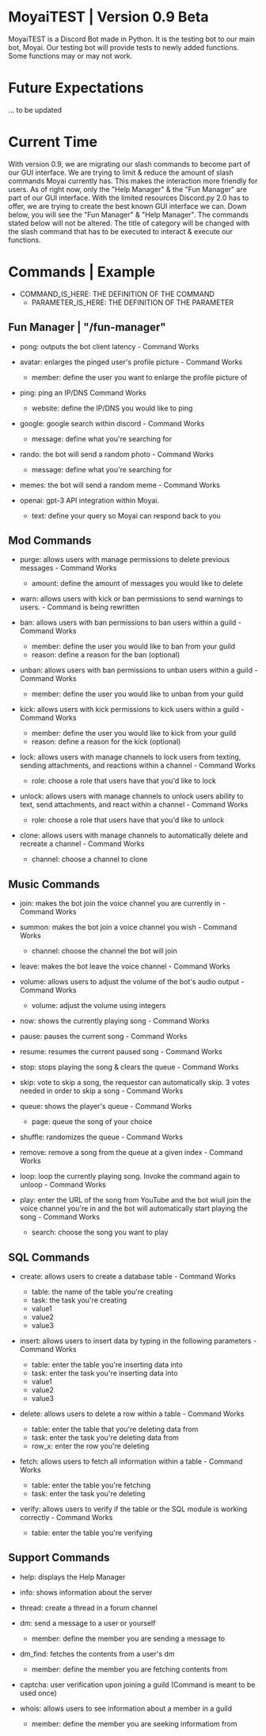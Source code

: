 # MoyaiTEST | Version 0.9 Beta
MoyaiTEST is a Discord Bot made in Python. It is the testing bot to our main bot, Moyai. Our testing bot will provide tests to newly added functions. Some functions may or may not work.

# Future Expectations
... to be updated

# Current Time
With version 0.9, we are migrating our slash commands to become part of our GUI interface. We are trying to limit & reduce the amount of slash commands Moyai currently has. This makes the interaction more friendly for users. As of right now, only the "Help Manager" & the "Fun Manager" are part of our GUI interface. With the limited resources Discord.py 2.0 has to offer, we are trying to create the best known GUI interface we can. Down below, you will see the "Fun Manager" & "Help Manager". The commands stated below will not be altered. The title of category will be changed with the slash command that has to be executed to interact & execute our functions.

# Commands | Example
- COMMAND_IS_HERE: THE DEFINITION OF THE COMMAND
   - PARAMETER_IS_HERE: THE DEFINITION OF THE PARAMETER

## Fun Manager | "/fun-manager" 
   - pong: outputs the bot client latency - Command Works
   
   - avatar: enlarges the pinged user's profile picture - Command Works
      - member: define the user you want to enlarge the profile picture of
      
   - ping: ping an IP/DNS Command Works
      - website: define the IP/DNS you would like to ping
   
   - google: google search within discord - Command Works
      - message: define what you're searching for
   
   - rando: the bot will send a random photo - Command Works
      - message: define what you're searching for
 
   - memes: the bot will send a random meme - Command Works
   
   - openai: gpt-3 API integration within Moyai. 
      - text: define your query so Moyai can respond back to you
 
## Mod Commands
   - purge: allows users with manage permissions to delete previous messages - Command Works
      - amount: define the amount of messages you would like to delete
   
   - warn: allows users with kick or ban permissions to send warnings to users. - Command is being rewritten
   
   - ban: allows users with ban permissions to ban users within a guild - Command Works
      - member: define the user you would like to ban from your guild
      - reason: define a reason for the ban (optional)
      
   - unban: allows users with ban permissions to unban users within a guild - Command Works 
      - member: define the user you would like to unban from your guild
   
   - kick: allows users with kick permissions to kick users within a guild - Command Works
      - member: define the user you would like to kick from your guild
      - reason: define a reason for the kick (optional)
   
   - lock: allows users with manage channels to lock users from texting, sending attachments, and reactions within a channel - Command Works
      - role: choose a role that users have that you'd like to lock
      
   - unlock: allows users with manage channels to unlock users ability to text, send attachments, and react within a channel - Command Works
      - role: choose a role that users have that you'd like to unlock
      
   - clone: allows users with manage channels to automatically delete and recreate a channel - Command Works
      - channel: choose a channel to clone
   
 
## Music Commands
   - join: makes the bot join the voice channel you are currently in - Command Works
   
   - summon: makes the bot join a voice channel you wish - Command Works
      - channel: choose the channel the bot will join 
      
   - leave: makes the bot leave the voice channel - Command Works
   
   - volume: allows users to adjust the volume of the bot's audio output - Command Works
      - volume: adjust the volume using integers
      
   - now: shows the currently playing song - Command Works
   
   - pause: pauses the current song - Command Works 
   
   - resume: resumes the current paused song - Command Works 
   
   - stop: stops playing the song & clears the queue - Command Works 
   
   - skip: vote to skip a song, the requestor can automatically skip. 3 votes needed in order to skip a song - Command Works
   
   - queue: shows the player's queue - Command Works
      - page: queue the song of your choice
      
   - shuffle: randomizes the queue - Command Works
   
   - remove: remove a song from the queue at a given index - Command Works
   
   - loop: loop the currently playing song. Invoke the command again to unloop - Command Works
   
   - play: enter the URL of the song from YouTube and the bot wiull join the voice channel you're in and the bot will automatically start playing the song - Command Works
      - search: choose the song you want to play
   
## SQL Commands
  - create: allows users to create a database table - Command Works
    - table: the name of the table you're creating
    - task:  the task you're creating
    - value1
    - value2 
    - value3
    
  - insert: allows users to insert data by typing in the following parameters - Command Works
    - table: enter the table you're inserting data into
    - task: enter the task you're inserting data into
    - value1
    - value2
    - value3
    
  - delete: allows users to delete a row within a table - Command Works
    - table: enter the table that you're deleting data from
    - task: enter the task you're deleting data from
    - row_x: enter the row you're deleting
    
  - fetch: allows users to fetch all information within a table - Command Works
    - table: enter the table you're fetching
    - task: enter the task you're deleting
    
  - verify: allows users to verify if the table or the SQL module is working correctly - Command Works
    - table: enter the table you're verifying

## Support Commands
- help: displays the Help Manager

- info: shows information about the server

- thread: create a thread in a forum channel

- dm: send a message to a user or yourself
   - member: define the member you are sending a message to
   
- dm_find: fetches the contents from a user's dm
   - member: define the member you are fetching contents from
   
- captcha: user verification upon joining a guild (Command is meant to be used once)

- whois: allows users to see information about a member in a guild
   - member: define the member you are seeking informatiom from
  






